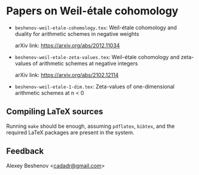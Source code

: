 # Papers on Weil-étale cohomology

* `beshenov-weil-etale-cohomology.tex`:
  Weil-étale cohomology and duality for arithmetic schemes
  in negative weights

  arXiv link: https://arxiv.org/abs/2012.11034

* `beshenov-weil-etale-zeta-values.tex`:
  Weil-étale cohomology and zeta-values of arithmetic schemes
  at negative integers

  arXiv link: https://arxiv.org/abs/2102.12114

* `beshenov-weil-etale-1-dim.tex`:
  Zeta-values of one-dimensional arithmetic schemes at n < 0


## Compiling LaTeX sources

Running `make` should be enough, assuming `pdflatex`, `bibtex`, and the required
LaTeX packages are present in the system.


## Feedback

Alexey Beshenov &lt;cadadr@gmail.com&gt;
